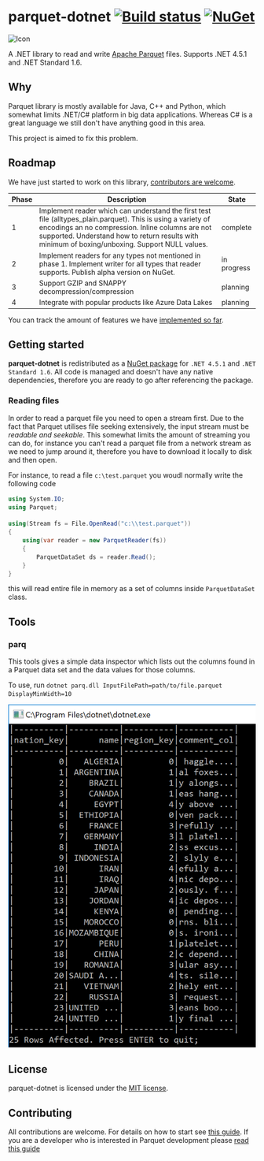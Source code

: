 # parquet-dotnet [![Build status](https://ci.appveyor.com/api/projects/status/w3o50mweytm85uxb?svg=true)](https://ci.appveyor.com/project/aloneguid/parquet-dotnet) [![NuGet](https://img.shields.io/nuget/v/Parquet.Net.svg)](https://www.nuget.org/packages/Parquet.Net)

![Icon](doc/img/icon.png)

A .NET library to read and write [Apache Parquet](https://github.com/Parquet) files. Supports .NET 4.5.1 and .NET Standard 1.6.

## Why

Parquet library is mostly available for Java, C++ and Python, which somewhat limits .NET/C# platform in big data applications. Whereas C# is a great language we still don't have anything good in this area.

This project is aimed to fix this problem.

## Roadmap

We have just started to work on this library, [contributors are welcome](CONTRIBUTING.md).

|Phase|Description|State|
|-----|-----------|-----|
|1|Implement reader which can understand the first test file (alltypes_plain.parquet). This is using a variety of encodings an no compression. Inline columns are not supported. Understand how to return results with minimum of boxing/unboxing. Support NULL values.|complete|
|2|Implement readers for any types not mentioned in phase 1. Implement writer for all types that reader supports. Publish alpha version on NuGet.|in progress|
|3|Support GZIP and SNAPPY decompression/compression|planning|
|4|Integrate with popular products like Azure Data Lakes|planning|

You can track the amount of features we have [implemented so far](doc/features.md).

## Getting started

**parquet-dotnet** is redistributed as a [NuGet package](https://www.nuget.org/packages/Parquet.Net) for `.NET 4.5.1` and `.NET Standard 1.6`. All code is managed and doesn't have any native dependencies, therefore you are ready to go after referencing the package.

### Reading files

In order to read a parquet file you need to open a stream first. Due to the fact that Parquet utilises file seeking extensively, the input stream must be *readable and seekable*. This somewhat limits the amount of streaming you can do, for instance you can't read a parquet file from a network stream as we need to jump around it, therefore you have to download it locally to disk and then open.

For instance, to read a file `c:\test.parquet` you woudl normally write the following code

```csharp
using System.IO;
using Parquet;

using(Stream fs = File.OpenRead("c:\\test.parquet"))
{
	using(var reader = new ParquetReader(fs))
	{
		ParquetDataSet ds = reader.Read();
	}
}
```

this will read entire file in memory as a set of columns inside `ParquetDataSet` class.

## Tools

### parq

This tools gives a simple data inspector which lists out the columns found in a Parquet data set and the data values for those columns. 

To use, run ```dotnet parq.dll InputFilePath=path/to/file.parquet DisplayMinWidth=10```

![Parq](doc/img/parq.png)

## License

parquet-dotnet is licensed under the [MIT license](https://github.com/elastacloud/parquet-dotnet/blob/master/LICENSE).

## Contributing

All contributions are welcome. For details on how to start see [this guide](CONTRIBUTING.md). If you are a developer who is interested in Parquet development please [read this guide](doc/parquet-getting-started.md)
